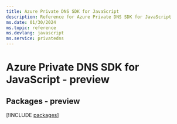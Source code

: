 ```yaml
---
title: Azure Private DNS SDK for JavaScript
description: Reference for Azure Private DNS SDK for JavaScript
ms.date: 01/30/2024
ms.topic: reference
ms.devlang: javascript
ms.service: privatedns
---
```

# Azure Private DNS SDK for JavaScript - preview
## Packages - preview
[!INCLUDE [packages](private-dns-index.md)]